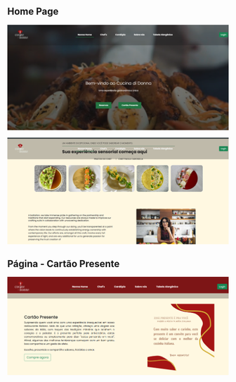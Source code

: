 ## Home Page

![alt text](image-2.png)

![alt text](image-1.png)

## Página - Cartão Presente

![alt text](cartao-presente.png)